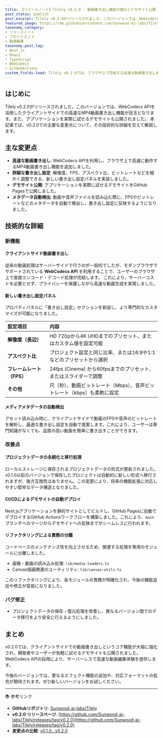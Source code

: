 ```yaml
---
title: 【リリースノート】Tilely v0.2.0 - 動画書き出し機能の強化とデモサイト公開
post_status: publish
post_excerpt: Tilely v0.2.0がリリースされました。このバージョンでは、WebCodecs APIを利用したクライアントサイドでの高速なMP4動画書き出し機能が追加され、詳細な設定が可能になりました。また、実際にアプリケーションを試せるデモサイトも公開されています。
featured_image: https://raw.githubusercontent.com/Sunwood-ai-labs/Tilely/main/generated-images/release-v0.2.0-20251028_105907/imagen-4-ultra_2025-10-28T11-00-01-091Z_Minimalist_cartoon_line_art_character_reference_sh_1.png
taxonomy.category:
- リリースノート
- フロントエンド
- 動画編集
taxonomy.post_tag:
- Next.js
- React
- TypeScript
- WebCodecs
- GitHubActions
custom_fields.lead: Tilely v0.2.0では、ブラウザ上で完結する高速な動画書き出し機能が実装されました。本記事では、新しく追加された書き出し設定パネルや、デモサイトの公開など、v0.2.0の主要な変更点とその技術的背景を詳しく解説します。
---
```


## はじめに
Tilely v0.2.0がリリースされました。このバージョンでは、WebCodecs APIを活用したクライアントサイドでの高速なMP4動画書き出し機能が目玉となります。また、アプリケーションを実際に試せるデモサイトも公開されました。
本記事では、v0.2.0での主要な変更点について、その技術的な詳細を交えて解説します。

## 主な変更点
- **高速な動画書き出し**: WebCodecs APIを利用し、ブラウザ上で高速に動作するMP4動画書き出し機能を追加しました。
- **詳細な書き出し設定**: 解像度、FPS、アスペクト比、ビットレートなどを細かく調整できる、新しい書き出し設定パネルを実装しました。
- **デモサイト公開**: アプリケーションを実際に試せるデモサイトをGitHub Pagesで公開しました。
- **メタデータ自動検出**: 動画や音声ファイルを読み込む際に、FPSやビットレートなどのメタデータを自動で検出し、書き出し設定に反映するようになりました。

## 技術的な詳細
### 新機能
#### クライアントサイド動画書き出し
従来の動画処理はサーバーサイドで行うのが一般的でしたが、モダンブラウザでサポートされている **WebCodecs API** を利用することで、ユーザーのブラウザ上で直接エンコード・デコード処理が完結します。
これにより、サーバーコストを必要とせず、プライバシーを保護しながら高速な動画生成を実現しました。

#### 新しい書き出し設定パネル
プロパティパネルに「書き出し設定」セクションを新設し、より専門的なカスタマイズが可能になりました。

| 設定項目 | 内容 |
|:---|:---|
| **解像度（長辺）** | HD 720pから4K UHDまでのプリセット、またはカスタム値を設定可能 |
| **アスペクト比** | プロジェクト設定と同じ比率、または16:9や1:1などのプリセットから選択 |
| **フレームレート（FPS）** | 24fps (Cinema) から60fpsまでのプリセット、またはスライダーで調整 |
| **その他** | 尺（秒）、動画ビットレート（Mbps）、音声ビットレート（kbps）も柔軟に設定 |

#### メディアメタデータの自動検出
アセット読み込み時に、クライアントサイドで動画のFPSや音声のビットレートを解析し、最適な書き出し設定を自動で提案します。これにより、ユーザーは専門知識がなくても、品質の高い動画を簡単に書き出すことができます。

### 改善点
#### プロジェクトデータの永続化と移行処理
ローカルストレージに保存されるプロジェクトデータの形式が更新されました。v0.1.0以前のバージョンで保存したプロジェクトは自動的に新しい形式へ移行されますが、後方互換性はありません。この変更により、将来の機能拡張に対応しやすい堅牢なデータ構造となりました。

#### CI/CDによるデモサイトの自動デプロイ
Next.jsアプリケーションを静的サイトとしてビルドし、GitHub Pagesに自動でデプロイするGitHub Actionsワークフローを構築しました。これにより、`main`ブランチへのマージからデモサイトへの反映までがシームレスに行われます。

#### リファクタリングによる責務の分離
コードベースのメンテナンス性を向上させるため、関連する処理を専用のモジュールに分離しました。
- 画像・動画の読み込み処理: `lib/media-loaders.ts`
- Canvas描画関連のユーティリティ: `lib/canvas-utils.ts`

このリファクタリングにより、各モジュールの責務が明確化され、今後の機能追加や修正が容易になりました。

### バグ修正
- プロジェクトデータの保存・復元処理を改善し、異なるバージョン間でのデータ移行をより安全に行えるようにしました。

## まとめ
v0.2.0では、クライアントサイドでの動画書き出しというコア機能が大幅に強化され、開発者やユーザーが気軽に試せるデモサイトも公開されました。WebCodecs APIの採用により、サーバーレスで高速な動画編集体験を提供します。

今後のバージョンでは、更なるエフェクト機能の追加や、対応フォーマットの拡充が期待されます。ぜひ新しいバージョンをお試しください。

---
📚 参考リンク
- **GitHubリポジトリ**: [Sunwood-ai-labs/Tilely](https://github.com/Sunwood-ai-labs/Tilely)
- **v0.2.0 リリースページ**: [https://github.com/Sunwood-ai-labs/Tilely/releases/tag/v0.2.0](https://github.com/Sunwood-ai-labs/Tilely/releases/tag/v0.2.0)
- **変更点の比較**: [v0.1.0...v0.2.0](https://github.com/Sunwood-ai-labs/Tilely/compare/v0.1.0...v0.2.0)
